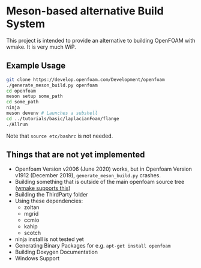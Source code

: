 # Meson-based alternative Build System

This project is intended to provide an alternative to building OpenFOAM with wmake. It is very much WiP.

## Example Usage

```bash
git clone https://develop.openfoam.com/Development/openfoam
./generate_meson_build.py openfoam
cd openfoam
meson setup some_path
cd some_path
ninja
meson devenv # Launches a subshell
cd ../tutorials/basic/laplacianFoam/flange
./Allrun
```

Note that `source etc/bashrc` is not needed.

## Things that are not yet implemented

- Openfoam Version v2006 (June 2020) works, but in Openfoam Version v1912 (December 2019), `generate_meson_build.py` crashes.
- Building something that is outside of the main openfoam source tree ([wmake supports this](https://doc.cfd.direct/openfoam/user-guide-v10/compiling-applications#x10-830003.2.7))
- Building the ThirdParty folder
- Using these dependencies:
  - zoltan
  - mgrid
  - ccmio
  - kahip
  - scotch
- ninja install is not tested yet
- Generating Binary Packages for e.g. `apt-get install openfoam`
- Building Doxygen Documentation
- Windows Support
